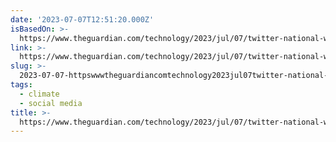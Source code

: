 ```yaml
---
date: '2023-07-07T12:51:20.000Z'
isBasedOn: >-
  https://www.theguardian.com/technology/2023/jul/07/twitter-national-weather-service-safety
link: >-
  https://www.theguardian.com/technology/2023/jul/07/twitter-national-weather-service-safety
slug: >-
  2023-07-07-httpswwwtheguardiancomtechnology2023jul07twitter-national-weather-service-safety
tags:
  - climate
  - social media
title: >-
  https://www.theguardian.com/technology/2023/jul/07/twitter-national-weather-service-safety
---
```


